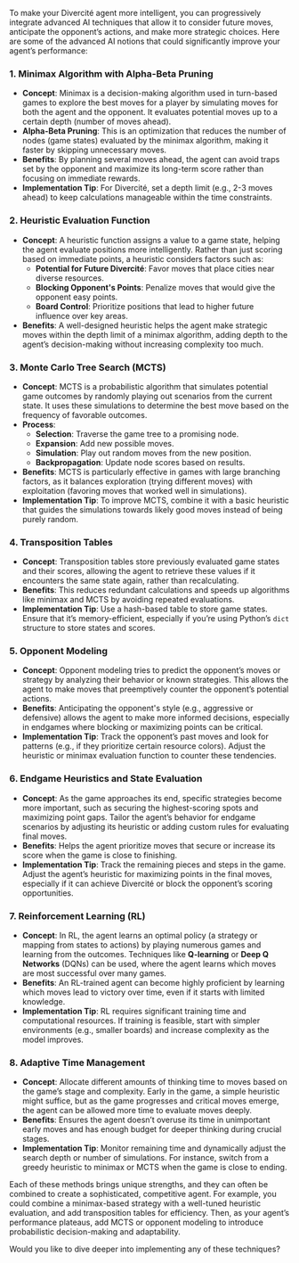To make your Divercité agent more intelligent, you can progressively integrate advanced AI techniques that allow it to consider future moves, anticipate the opponent’s actions, and make more strategic choices. Here are some of the advanced AI notions that could significantly improve your agent’s performance:

### 1. **Minimax Algorithm with Alpha-Beta Pruning**
   - **Concept**: Minimax is a decision-making algorithm used in turn-based games to explore the best moves for a player by simulating moves for both the agent and the opponent. It evaluates potential moves up to a certain depth (number of moves ahead).
   - **Alpha-Beta Pruning**: This is an optimization that reduces the number of nodes (game states) evaluated by the minimax algorithm, making it faster by skipping unnecessary moves.
   - **Benefits**: By planning several moves ahead, the agent can avoid traps set by the opponent and maximize its long-term score rather than focusing on immediate rewards.
   - **Implementation Tip**: For Divercité, set a depth limit (e.g., 2-3 moves ahead) to keep calculations manageable within the time constraints.

### 2. **Heuristic Evaluation Function**
   - **Concept**: A heuristic function assigns a value to a game state, helping the agent evaluate positions more intelligently. Rather than just scoring based on immediate points, a heuristic considers factors such as:
     - **Potential for Future Divercité**: Favor moves that place cities near diverse resources.
     - **Blocking Opponent's Points**: Penalize moves that would give the opponent easy points.
     - **Board Control**: Prioritize positions that lead to higher future influence over key areas.
   - **Benefits**: A well-designed heuristic helps the agent make strategic moves within the depth limit of a minimax algorithm, adding depth to the agent’s decision-making without increasing complexity too much.

### 3. **Monte Carlo Tree Search (MCTS)**
   - **Concept**: MCTS is a probabilistic algorithm that simulates potential game outcomes by randomly playing out scenarios from the current state. It uses these simulations to determine the best move based on the frequency of favorable outcomes.
   - **Process**:
     - **Selection**: Traverse the game tree to a promising node.
     - **Expansion**: Add new possible moves.
     - **Simulation**: Play out random moves from the new position.
     - **Backpropagation**: Update node scores based on results.
   - **Benefits**: MCTS is particularly effective in games with large branching factors, as it balances exploration (trying different moves) with exploitation (favoring moves that worked well in simulations).
   - **Implementation Tip**: To improve MCTS, combine it with a basic heuristic that guides the simulations towards likely good moves instead of being purely random.

### 4. **Transposition Tables**
   - **Concept**: Transposition tables store previously evaluated game states and their scores, allowing the agent to retrieve these values if it encounters the same state again, rather than recalculating.
   - **Benefits**: This reduces redundant calculations and speeds up algorithms like minimax and MCTS by avoiding repeated evaluations.
   - **Implementation Tip**: Use a hash-based table to store game states. Ensure that it’s memory-efficient, especially if you’re using Python’s `dict` structure to store states and scores.

### 5. **Opponent Modeling**
   - **Concept**: Opponent modeling tries to predict the opponent’s moves or strategy by analyzing their behavior or known strategies. This allows the agent to make moves that preemptively counter the opponent’s potential actions.
   - **Benefits**: Anticipating the opponent's style (e.g., aggressive or defensive) allows the agent to make more informed decisions, especially in endgames where blocking or maximizing points can be critical.
   - **Implementation Tip**: Track the opponent’s past moves and look for patterns (e.g., if they prioritize certain resource colors). Adjust the heuristic or minimax evaluation function to counter these tendencies.

### 6. **Endgame Heuristics and State Evaluation**
   - **Concept**: As the game approaches its end, specific strategies become more important, such as securing the highest-scoring spots and maximizing point gaps. Tailor the agent’s behavior for endgame scenarios by adjusting its heuristic or adding custom rules for evaluating final moves.
   - **Benefits**: Helps the agent prioritize moves that secure or increase its score when the game is close to finishing.
   - **Implementation Tip**: Track the remaining pieces and steps in the game. Adjust the agent’s heuristic for maximizing points in the final moves, especially if it can achieve Divercité or block the opponent’s scoring opportunities.

### 7. **Reinforcement Learning (RL)**
   - **Concept**: In RL, the agent learns an optimal policy (a strategy or mapping from states to actions) by playing numerous games and learning from the outcomes. Techniques like **Q-learning** or **Deep Q Networks** (DQNs) can be used, where the agent learns which moves are most successful over many games.
   - **Benefits**: An RL-trained agent can become highly proficient by learning which moves lead to victory over time, even if it starts with limited knowledge.
   - **Implementation Tip**: RL requires significant training time and computational resources. If training is feasible, start with simpler environments (e.g., smaller boards) and increase complexity as the model improves.

### 8. **Adaptive Time Management**
   - **Concept**: Allocate different amounts of thinking time to moves based on the game’s stage and complexity. Early in the game, a simple heuristic might suffice, but as the game progresses and critical moves emerge, the agent can be allowed more time to evaluate moves deeply.
   - **Benefits**: Ensures the agent doesn’t overuse its time in unimportant early moves and has enough budget for deeper thinking during crucial stages.
   - **Implementation Tip**: Monitor remaining time and dynamically adjust the search depth or number of simulations. For instance, switch from a greedy heuristic to minimax or MCTS when the game is close to ending.

Each of these methods brings unique strengths, and they can often be combined to create a sophisticated, competitive agent. For example, you could combine a minimax-based strategy with a well-tuned heuristic evaluation, and add transposition tables for efficiency. Then, as your agent’s performance plateaus, add MCTS or opponent modeling to introduce probabilistic decision-making and adaptability. 

Would you like to dive deeper into implementing any of these techniques?